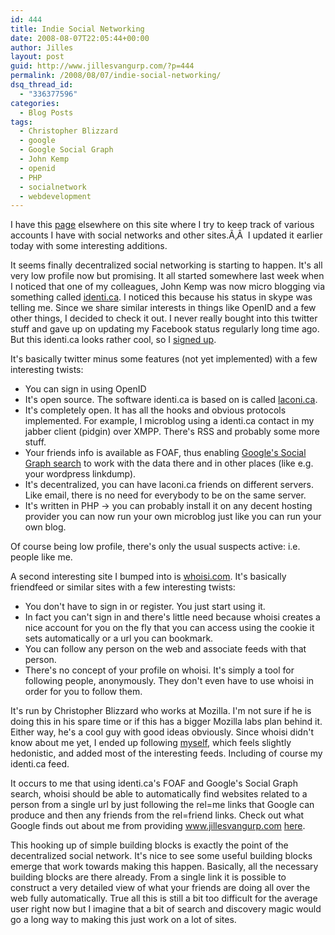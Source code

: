 ```yaml
---
id: 444
title: Indie Social Networking
date: 2008-08-07T22:05:44+00:00
author: Jilles
layout: post
guid: http://www.jillesvangurp.com/?p=444
permalink: /2008/08/07/indie-social-networking/
dsq_thread_id:
  - "336377596"
categories:
  - Blog Posts
tags:
  - Christopher Blizzard
  - google
  - Google Social Graph
  - John Kemp
  - openid
  - PHP
  - socialnetwork
  - webdevelopment
---
```

I have this [page](https://www.jillesvangurp.com/my-other-sites/) elsewhere on this site where I try to keep track of various accounts I have with social networks and other sites.Ã‚Â  I updated it earlier today with some interesting additions.

It seems finally decentralized social networking is starting to happen. It's all very low profile now but promising. It all started somewhere last week when I noticed that one of my colleagues, John Kemp was now micro blogging via something called [identi.ca](http://identi.ca/frumioj). I noticed this because his status in skype was telling me. Since we share similar interests in things like OpenID and a few other things, I decided to check it out. I never really bought into this twitter stuff and gave up on updating my Facebook status regularly long time ago. But this identi.ca looks rather cool, so I [signed up](http://identi.ca/jillesvangurp).

It's basically twitter minus some features (not yet implemented) with a few interesting twists:

- You can sign in using OpenID
- It's open source. The software identi.ca is based on is called [laconi.ca](http://laconi.ca/trac/).
- It's completely open. It has all the hooks and obvious protocols implemented. For example, I microblog using a identi.ca contact in my jabber client (pidgin) over XMPP. There's RSS and probably some more stuff.
- Your friends info is available as FOAF, thus enabling [Google's Social Graph search](http://code.google.com/apis/socialgraph/) to work with the data there and in other places (like e.g. your wordpress linkdump).
- It's decentralized, you can have laconi.ca friends on different servers. Like email, there is no need for everybody to be on the same server.
- It's written in PHP -> you can probably install it on any decent hosting provider you can now run your own microblog just like you can run your own blog.

Of course being low profile, there's only the usual suspects active: i.e. people like me.

A second interesting site I bumped into is [whoisi.com](http://whoisi.com/p/4061). It's basically friendfeed or similar sites with a few interesting twists:

- You don't have to sign in or register. You just start using it.
- In fact you can't sign in and there's little need because whoisi creates a nice account for you on the fly that you can access using the cookie it sets automatically or a url you can bookmark.
- You can follow any person on the web and associate feeds with that person.
- There's no concept of your profile on whoisi. It's simply a tool for following people, anonymously. They don't even have to use whoisi in order for you to follow them.

It's run by Christopher Blizzard who works at Mozilla. I'm not sure if he is doing this in his spare time or if this has a bigger Mozilla labs plan behind it. Either way, he's a cool guy with good ideas obviously. Since whoisi didn't know about me yet, I ended up following [myself](http://whoisi.com/p/4061), which feels slightly hedonistic, and added most of the interesting feeds. Including of course my identi.ca feed.

It occurs to me that using identi.ca's FOAF and Google's Social Graph search, whoisi should be able to automatically find websites related to a person from a single url by just following the rel=me links that Google can produce and then any friends from the rel=friend links. Check out what Google finds out about me from providing www.jillesvangurp.com [here](http://socialgraph-resources.googlecode.com/svn/trunk/samples/findyours.html?q=www.jillesvangurp.com).

This hooking up of simple building blocks is exactly the point of the decentralized social network. It's nice to see some useful building blocks emerge that work towards making this happen. Basically, all the necessary building blocks are there already. From a single link it is possible to construct a very detailed view of what your friends are doing all over the web fully automatically. True all this is still a bit too difficult for the average user right now but I imagine that a bit of search and discovery magic would go a long way to making this just work on a lot of sites.